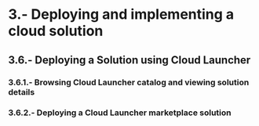 

# 3.-  Deploying and implementing a cloud solution

## 3.6.- Deploying a Solution using Cloud Launcher
### 3.6.1.- Browsing Cloud Launcher catalog and viewing solution details
### 3.6.2.- Deploying a Cloud Launcher marketplace solution
